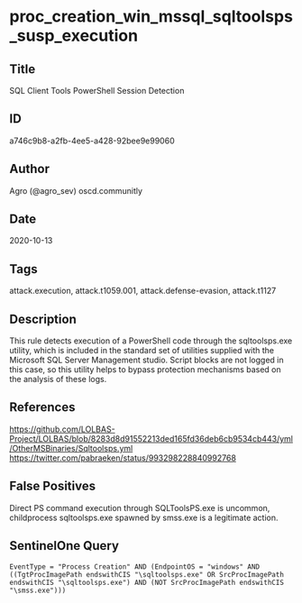 # proc_creation_win_mssql_sqltoolsps_susp_execution

## Title
SQL Client Tools PowerShell Session Detection

## ID
a746c9b8-a2fb-4ee5-a428-92bee9e99060

## Author
Agro (@agro_sev) oscd.communitly

## Date
2020-10-13

## Tags
attack.execution, attack.t1059.001, attack.defense-evasion, attack.t1127

## Description
This rule detects execution of a PowerShell code through the sqltoolsps.exe utility, which is included in the standard set of utilities supplied with the Microsoft SQL Server Management studio.
Script blocks are not logged in this case, so this utility helps to bypass protection mechanisms based on the analysis of these logs.


## References
https://github.com/LOLBAS-Project/LOLBAS/blob/8283d8d91552213ded165fd36deb6cb9534cb443/yml/OtherMSBinaries/Sqltoolsps.yml
https://twitter.com/pabraeken/status/993298228840992768

## False Positives
Direct PS command execution through SQLToolsPS.exe is uncommon, childprocess sqltoolsps.exe spawned by smss.exe is a legitimate action.

## SentinelOne Query
```
EventType = "Process Creation" AND (EndpointOS = "windows" AND ((TgtProcImagePath endswithCIS "\sqltoolsps.exe" OR SrcProcImagePath endswithCIS "\sqltoolsps.exe") AND (NOT SrcProcImagePath endswithCIS "\smss.exe")))

```